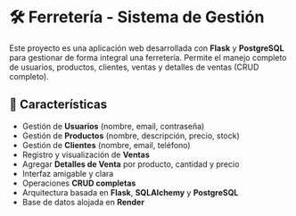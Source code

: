 # 🛠️ Ferretería - Sistema de Gestión

Este proyecto es una aplicación web desarrollada con **Flask** y **PostgreSQL** para gestionar de forma integral una ferretería. Permite el manejo completo de usuarios, productos, clientes, ventas y detalles de ventas (CRUD completo).

## 🚀 Características

- Gestión de **Usuarios** (nombre, email, contraseña)
- Gestión de **Productos** (nombre, descripción, precio, stock)
- Gestión de **Clientes** (nombre, email, teléfono)
- Registro y visualización de **Ventas**
- Agregar **Detalles de Venta** por producto, cantidad y precio
- Interfaz amigable y clara
- Operaciones **CRUD completas**
- Arquitectura basada en **Flask**, **SQLAlchemy** y **PostgreSQL**
- Base de datos alojada en **Render**
